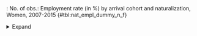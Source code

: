 <div class="tabledetails">

|     |
| --- |
: No. of obs.: Employment rate (in %) by arrival cohort and naturalization, Women, 2007-2015 {#tbl:nat_empl_dummy_n_f}

<details>
<summary>
Expand
</summary>
<div class="tabwrap">
<table class="scientific medleftstub">
<tr> <td style='text-align: left'></td><td colspan=6 style='text-align:center'><strong>Arrival cohort</strong><td></td></td></tr>
<tr> <td style='text-align: left'></td> <td style='text-align: right'><strong>1964-73</strong></td> <td style='text-align: right'><strong>1974-83</strong></td> <td style='text-align: right'><strong>1984-93</strong></td> <td style='text-align: right'><strong>1994-03</strong></td> <td style='text-align: right'><strong>2004-10</strong></td> <td style='text-align: right'><strong>Total</strong></td> <td style='text-align: right'><strong>N</strong></td></tr>
<tr> <td style='text-align: left'></td> <td style='text-align: right'>n</td> <td style='text-align: right'>n</td> <td style='text-align: right'>n</td> <td style='text-align: right'>n</td> <td style='text-align: right'>n</td> <td style='text-align: right'>n</td> <td style='text-align: right'></td></tr>
<tr> <td style='text-align: left'>Non-naturalized immigrant</td> <td style='text-align: right'>194</td> <td style='text-align: right'>2515</td> <td style='text-align: right'>12324</td> <td style='text-align: right'>25516</td> <td style='text-align: right'>17122</td> <td style='text-align: right'>57670</td> <td style='text-align: right'>53,939</td></tr>
<tr> <td style='text-align: left'>Naturalized immigrant</td> <td style='text-align: right'>38</td> <td style='text-align: right'>730</td> <td style='text-align: right'>6125</td> <td style='text-align: right'>5806</td> <td style='text-align: right'>561</td> <td style='text-align: right'>13260</td> <td style='text-align: right'>14,767</td></tr>
<tr> <td style='text-align: left'>Naturalized/recognized Ethnic German</td> <td style='text-align: right'>13</td> <td style='text-align: right'>1064</td> <td style='text-align: right'>8318</td> <td style='text-align: right'>9186</td> <td style='text-align: right'>1449</td> <td style='text-align: right'>20031</td> <td style='text-align: right'>22,256</td></tr>
<tr> <td style='text-align: left'>Total</td> <td style='text-align: right'>245</td> <td style='text-align: right'>4309</td> <td style='text-align: right'>26767</td> <td style='text-align: right'>40508</td> <td style='text-align: right'>19133</td> <td style='text-align: right'>90961</td> <td style='text-align: right'>90,962</td></tr>
<tr> <td style='text-align: left'>N</td> <td style='text-align: right'>225</td> <td style='text-align: right'>4,384</td> <td style='text-align: right'>27,801</td> <td style='text-align: right'>40,654</td> <td style='text-align: right'>17,898</td> <td style='text-align: right'>90,962</td> <td style='text-align: right'></td></tr>
</table>
</div>
</details>
</div>
